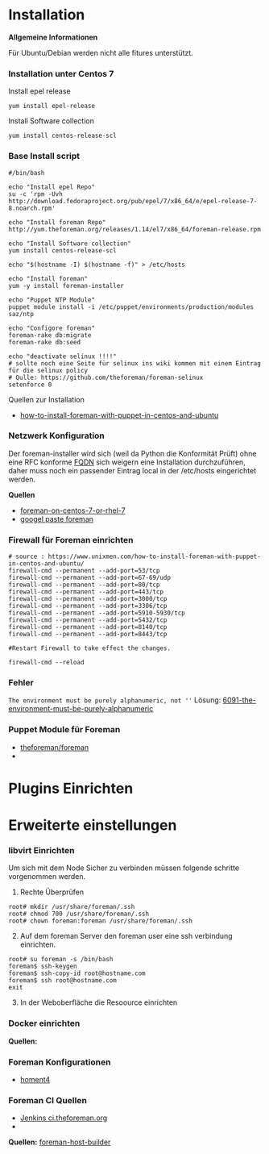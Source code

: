 Installation
=======

**Allgemeine Informationen**

Für Ubuntu/Debian werden nicht alle fitures unterstützt.

### Installation unter Centos 7

Install epel release
```
yum install epel-release
```

Install Software collection
```
yum install centos-release-scl
```

### Base Install script 
```
#/bin/bash

echo "Install epel Repo"
su -c 'rpm -Uvh http://download.fedoraproject.org/pub/epel/7/x86_64/e/epel-release-7-8.noarch.rpm'

echo "Install foreman Repo"
http://yum.theforeman.org/releases/1.14/el7/x86_64/foreman-release.rpm

echo "Install Software collection"
yum install centos-release-scl

echo "$(hostname -I) $(hostname -f)" > /etc/hosts

echo "Install foreman"
yum -y install foreman-installer

echo "Puppet NTP Module"
puppet module install -i /etc/puppet/environments/production/modules saz/ntp

echo "Configore foreman"
foreman-rake db:migrate
foreman-rake db:seed

echo "deactivate selinux !!!!"
# sollte noch eine Seite für selinux ins wiki kommen mit einem Eintrag für die selinux policy
# Qulle: https://github.com/theforeman/foreman-selinux
setenforce 0

```
Quellen zur Installation
* [how-to-install-foreman-with-puppet-in-centos-and-ubuntu](https://www.unixmen.com/how-to-install-foreman-with-puppet-in-centos-and-ubuntu/)

### Netzwerk Konfiguration

Der foreman-installer wird sich (weil da Python die Konformität Prüft) ohne eine RFC konforme [FQDN](https://de.wikipedia.org/wiki/Fully-Qualified_Host_Name) sich weigern eine Installation durchzuführen, daher muss noch ein passender Eintrag local in der /etc/hosts eingerichtet werden.

**Quellen**
* [foreman-on-centos-7-or-rhel-7](https://syslint.com/blog/tutorial/how-to-install-and-configure-foreman-on-centos-7-or-rhel-7/)
* [googel paste foreman ](https://groups.google.com/forum/#!topic/foreman-users/6xFo8mzDOF0)

### Firewall für Foreman einrichten 
```
# source : https://www.unixmen.com/how-to-install-foreman-with-puppet-in-centos-and-ubuntu/
firewall-cmd --permanent --add-port=53/tcp
firewall-cmd --permanent --add-port=67-69/udp
firewall-cmd --permanent --add-port=80/tcp
firewall-cmd --permanent --add-port=443/tcp
firewall-cmd --permanent --add-port=3000/tcp
firewall-cmd --permanent --add-port=3306/tcp
firewall-cmd --permanent --add-port=5910-5930/tcp
firewall-cmd --permanent --add-port=5432/tcp
firewall-cmd --permanent --add-port=8140/tcp
firewall-cmd --permanent --add-port=8443/tcp

#Restart Firewall to take effect the changes.

firewall-cmd --reload

```

### Fehler 

`The environment must be purely alphanumeric, not ''`
Lösung:
[6091-the-environment-must-be-purely-alphanumeric](https://ask.puppet.com/question/6091/the-environment-must-be-purely-alphanumeric/)


### Puppet Module für Foreman
* [theforeman/foreman](https://forge.puppet.com/theforeman/foreman)
* []()

Plugins Einrichten
===========


Erweiterte einstellungen
===============

### libvirt Einrichten
Um sich mit dem Node Sicher zu verbinden müssen folgende schritte vorgenommen werden.

1. Rechte Überprüfen 
```
root# mkdir /usr/share/foreman/.ssh
root# chmod 700 /usr/share/foreman/.ssh
root# chown foreman:foreman /usr/share/foreman/.ssh
```
2. Auf dem foreman Server den foreman user eine ssh verbindung einrichten.
```
root# su foreman -s /bin/bash
foreman$ ssh-keygen
foreman$ ssh-copy-id root@hostname.com
foreman$ ssh root@hostname.com
exit
```
3.  In der Weboberfläche die Resoource einrichten 

### Docker einrichten

**Quellen:**

### Foreman Konfigurationen

* [homent4](../foreman-examples)


### Foreman CI Quellen

* [Jenkins ci.theforeman.org](http://ci.theforeman.org/)
* []()


**Quellen:**
[foreman-host-builder](https://github.com/xnaveira/foreman-host-builder)
[]()